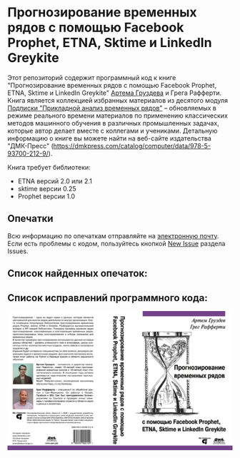 

# Прогнозирование временных рядов с помощью Facebook Prophet, ETNA, Sktime и LinkedIn Greykite

Этот репозиторий содержит программный код к книге "Прогнозирование временных рядов с помощью Facebook Prophet, ETNA, Sktime и LinkedIn Greykite" [Артема Груздева](https://t.me/Gewissta) и Грега Рафферти.
Книга является коллекцией избранных материалов из десятого модуля [Подписки "Прикладной анализ временных рядов"](https://boosty.to/gewissta/purchase/2250743?ssource=DIRECT&share=subscription_link) – обновляемых в режиме реального времени материалов по применению классических методов машинного обучения в различных промышленных задачах, которые автор делает вместе с коллегами и учениками.
Детальную информацию о книге вы можете найти на веб-сайте издательства "ДМК-Пресс" (https://dmkpress.com/catalog/computer/data/978-5-93700-212-9/).

Книга требует библиотеки: 
- ETNA версий 2.0 или 2.1 
- sktime версии 0.25
- Prophet версии 1.0


## Опечатки
Всю информацию по опечаткам отправляйте на [электронную почту](mailto:info@gewissta.ru). Если есть проблемы с кодом, пользуйтесь кнопкой [New Issue](https://github.com/Gewissta/Prophet_ETNA_Book/issues/new/choose) раздела Issues.


## Список найденных опечаток:


## Список исправлений программного кода:

![logo](logo.jpg)
